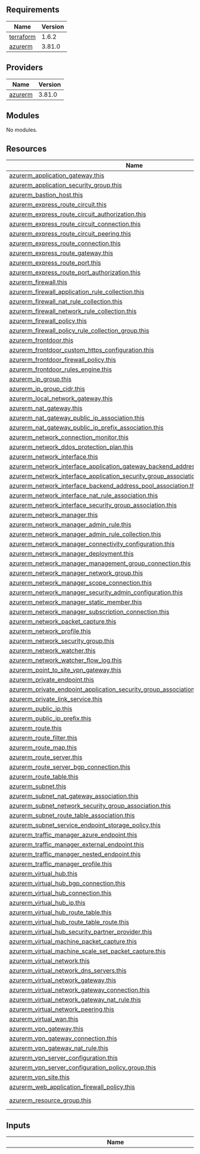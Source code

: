 ## Requirements

| Name | Version |
|------|---------|
| <a name="requirement_terraform"></a> [terraform](#requirement\_terraform) | 1.6.2 |
| <a name="requirement_azurerm"></a> [azurerm](#requirement\_azurerm) | 3.81.0 |

## Providers

| Name | Version |
|------|---------|
| <a name="provider_azurerm"></a> [azurerm](#provider\_azurerm) | 3.81.0 |

## Modules

No modules.

## Resources

| Name | Type |
|------|------|
| [azurerm_application_gateway.this](https://registry.terraform.io/providers/hashicorp/azurerm/3.81.0/docs/resources/application_gateway) | resource |
| [azurerm_application_security_group.this](https://registry.terraform.io/providers/hashicorp/azurerm/3.81.0/docs/resources/application_security_group) | resource |
| [azurerm_bastion_host.this](https://registry.terraform.io/providers/hashicorp/azurerm/3.81.0/docs/resources/bastion_host) | resource |
| [azurerm_express_route_circuit.this](https://registry.terraform.io/providers/hashicorp/azurerm/3.81.0/docs/resources/express_route_circuit) | resource |
| [azurerm_express_route_circuit_authorization.this](https://registry.terraform.io/providers/hashicorp/azurerm/3.81.0/docs/resources/express_route_circuit_authorization) | resource |
| [azurerm_express_route_circuit_connection.this](https://registry.terraform.io/providers/hashicorp/azurerm/3.81.0/docs/resources/express_route_circuit_connection) | resource |
| [azurerm_express_route_circuit_peering.this](https://registry.terraform.io/providers/hashicorp/azurerm/3.81.0/docs/resources/express_route_circuit_peering) | resource |
| [azurerm_express_route_connection.this](https://registry.terraform.io/providers/hashicorp/azurerm/3.81.0/docs/resources/express_route_connection) | resource |
| [azurerm_express_route_gateway.this](https://registry.terraform.io/providers/hashicorp/azurerm/3.81.0/docs/resources/express_route_gateway) | resource |
| [azurerm_express_route_port.this](https://registry.terraform.io/providers/hashicorp/azurerm/3.81.0/docs/resources/express_route_port) | resource |
| [azurerm_express_route_port_authorization.this](https://registry.terraform.io/providers/hashicorp/azurerm/3.81.0/docs/resources/express_route_port_authorization) | resource |
| [azurerm_firewall.this](https://registry.terraform.io/providers/hashicorp/azurerm/3.81.0/docs/resources/firewall) | resource |
| [azurerm_firewall_application_rule_collection.this](https://registry.terraform.io/providers/hashicorp/azurerm/3.81.0/docs/resources/firewall_application_rule_collection) | resource |
| [azurerm_firewall_nat_rule_collection.this](https://registry.terraform.io/providers/hashicorp/azurerm/3.81.0/docs/resources/firewall_nat_rule_collection) | resource |
| [azurerm_firewall_network_rule_collection.this](https://registry.terraform.io/providers/hashicorp/azurerm/3.81.0/docs/resources/firewall_network_rule_collection) | resource |
| [azurerm_firewall_policy.this](https://registry.terraform.io/providers/hashicorp/azurerm/3.81.0/docs/resources/firewall_policy) | resource |
| [azurerm_firewall_policy_rule_collection_group.this](https://registry.terraform.io/providers/hashicorp/azurerm/3.81.0/docs/resources/firewall_policy_rule_collection_group) | resource |
| [azurerm_frontdoor.this](https://registry.terraform.io/providers/hashicorp/azurerm/3.81.0/docs/resources/frontdoor) | resource |
| [azurerm_frontdoor_custom_https_configuration.this](https://registry.terraform.io/providers/hashicorp/azurerm/3.81.0/docs/resources/frontdoor_custom_https_configuration) | resource |
| [azurerm_frontdoor_firewall_policy.this](https://registry.terraform.io/providers/hashicorp/azurerm/3.81.0/docs/resources/frontdoor_firewall_policy) | resource |
| [azurerm_frontdoor_rules_engine.this](https://registry.terraform.io/providers/hashicorp/azurerm/3.81.0/docs/resources/frontdoor_rules_engine) | resource |
| [azurerm_ip_group.this](https://registry.terraform.io/providers/hashicorp/azurerm/3.81.0/docs/resources/ip_group) | resource |
| [azurerm_ip_group_cidr.this](https://registry.terraform.io/providers/hashicorp/azurerm/3.81.0/docs/resources/ip_group_cidr) | resource |
| [azurerm_local_network_gateway.this](https://registry.terraform.io/providers/hashicorp/azurerm/3.81.0/docs/resources/local_network_gateway) | resource |
| [azurerm_nat_gateway.this](https://registry.terraform.io/providers/hashicorp/azurerm/3.81.0/docs/resources/nat_gateway) | resource |
| [azurerm_nat_gateway_public_ip_association.this](https://registry.terraform.io/providers/hashicorp/azurerm/3.81.0/docs/resources/nat_gateway_public_ip_association) | resource |
| [azurerm_nat_gateway_public_ip_prefix_association.this](https://registry.terraform.io/providers/hashicorp/azurerm/3.81.0/docs/resources/nat_gateway_public_ip_prefix_association) | resource |
| [azurerm_network_connection_monitor.this](https://registry.terraform.io/providers/hashicorp/azurerm/3.81.0/docs/resources/network_connection_monitor) | resource |
| [azurerm_network_ddos_protection_plan.this](https://registry.terraform.io/providers/hashicorp/azurerm/3.81.0/docs/resources/network_ddos_protection_plan) | resource |
| [azurerm_network_interface.this](https://registry.terraform.io/providers/hashicorp/azurerm/3.81.0/docs/resources/network_interface) | resource |
| [azurerm_network_interface_application_gateway_backend_address_pool_association.this](https://registry.terraform.io/providers/hashicorp/azurerm/3.81.0/docs/resources/network_interface_application_gateway_backend_address_pool_association) | resource |
| [azurerm_network_interface_application_security_group_association.this](https://registry.terraform.io/providers/hashicorp/azurerm/3.81.0/docs/resources/network_interface_application_security_group_association) | resource |
| [azurerm_network_interface_backend_address_pool_association.this](https://registry.terraform.io/providers/hashicorp/azurerm/3.81.0/docs/resources/network_interface_backend_address_pool_association) | resource |
| [azurerm_network_interface_nat_rule_association.this](https://registry.terraform.io/providers/hashicorp/azurerm/3.81.0/docs/resources/network_interface_nat_rule_association) | resource |
| [azurerm_network_interface_security_group_association.this](https://registry.terraform.io/providers/hashicorp/azurerm/3.81.0/docs/resources/network_interface_security_group_association) | resource |
| [azurerm_network_manager.this](https://registry.terraform.io/providers/hashicorp/azurerm/3.81.0/docs/resources/network_manager) | resource |
| [azurerm_network_manager_admin_rule.this](https://registry.terraform.io/providers/hashicorp/azurerm/3.81.0/docs/resources/network_manager_admin_rule) | resource |
| [azurerm_network_manager_admin_rule_collection.this](https://registry.terraform.io/providers/hashicorp/azurerm/3.81.0/docs/resources/network_manager_admin_rule_collection) | resource |
| [azurerm_network_manager_connectivity_configuration.this](https://registry.terraform.io/providers/hashicorp/azurerm/3.81.0/docs/resources/network_manager_connectivity_configuration) | resource |
| [azurerm_network_manager_deployment.this](https://registry.terraform.io/providers/hashicorp/azurerm/3.81.0/docs/resources/network_manager_deployment) | resource |
| [azurerm_network_manager_management_group_connection.this](https://registry.terraform.io/providers/hashicorp/azurerm/3.81.0/docs/resources/network_manager_management_group_connection) | resource |
| [azurerm_network_manager_network_group.this](https://registry.terraform.io/providers/hashicorp/azurerm/3.81.0/docs/resources/network_manager_network_group) | resource |
| [azurerm_network_manager_scope_connection.this](https://registry.terraform.io/providers/hashicorp/azurerm/3.81.0/docs/resources/network_manager_scope_connection) | resource |
| [azurerm_network_manager_security_admin_configuration.this](https://registry.terraform.io/providers/hashicorp/azurerm/3.81.0/docs/resources/network_manager_security_admin_configuration) | resource |
| [azurerm_network_manager_static_member.this](https://registry.terraform.io/providers/hashicorp/azurerm/3.81.0/docs/resources/network_manager_static_member) | resource |
| [azurerm_network_manager_subscription_connection.this](https://registry.terraform.io/providers/hashicorp/azurerm/3.81.0/docs/resources/network_manager_subscription_connection) | resource |
| [azurerm_network_packet_capture.this](https://registry.terraform.io/providers/hashicorp/azurerm/3.81.0/docs/resources/network_packet_capture) | resource |
| [azurerm_network_profile.this](https://registry.terraform.io/providers/hashicorp/azurerm/3.81.0/docs/resources/network_profile) | resource |
| [azurerm_network_security_group.this](https://registry.terraform.io/providers/hashicorp/azurerm/3.81.0/docs/resources/network_security_group) | resource |
| [azurerm_network_watcher.this](https://registry.terraform.io/providers/hashicorp/azurerm/3.81.0/docs/resources/network_watcher) | resource |
| [azurerm_network_watcher_flow_log.this](https://registry.terraform.io/providers/hashicorp/azurerm/3.81.0/docs/resources/network_watcher_flow_log) | resource |
| [azurerm_point_to_site_vpn_gateway.this](https://registry.terraform.io/providers/hashicorp/azurerm/3.81.0/docs/resources/point_to_site_vpn_gateway) | resource |
| [azurerm_private_endpoint.this](https://registry.terraform.io/providers/hashicorp/azurerm/3.81.0/docs/resources/private_endpoint) | resource |
| [azurerm_private_endpoint_application_security_group_association.this](https://registry.terraform.io/providers/hashicorp/azurerm/3.81.0/docs/resources/private_endpoint_application_security_group_association) | resource |
| [azurerm_private_link_service.this](https://registry.terraform.io/providers/hashicorp/azurerm/3.81.0/docs/resources/private_link_service) | resource |
| [azurerm_public_ip.this](https://registry.terraform.io/providers/hashicorp/azurerm/3.81.0/docs/resources/public_ip) | resource |
| [azurerm_public_ip_prefix.this](https://registry.terraform.io/providers/hashicorp/azurerm/3.81.0/docs/resources/public_ip_prefix) | resource |
| [azurerm_route.this](https://registry.terraform.io/providers/hashicorp/azurerm/3.81.0/docs/resources/route) | resource |
| [azurerm_route_filter.this](https://registry.terraform.io/providers/hashicorp/azurerm/3.81.0/docs/resources/route_filter) | resource |
| [azurerm_route_map.this](https://registry.terraform.io/providers/hashicorp/azurerm/3.81.0/docs/resources/route_map) | resource |
| [azurerm_route_server.this](https://registry.terraform.io/providers/hashicorp/azurerm/3.81.0/docs/resources/route_server) | resource |
| [azurerm_route_server_bgp_connection.this](https://registry.terraform.io/providers/hashicorp/azurerm/3.81.0/docs/resources/route_server_bgp_connection) | resource |
| [azurerm_route_table.this](https://registry.terraform.io/providers/hashicorp/azurerm/3.81.0/docs/resources/route_table) | resource |
| [azurerm_subnet.this](https://registry.terraform.io/providers/hashicorp/azurerm/3.81.0/docs/resources/subnet) | resource |
| [azurerm_subnet_nat_gateway_association.this](https://registry.terraform.io/providers/hashicorp/azurerm/3.81.0/docs/resources/subnet_nat_gateway_association) | resource |
| [azurerm_subnet_network_security_group_association.this](https://registry.terraform.io/providers/hashicorp/azurerm/3.81.0/docs/resources/subnet_network_security_group_association) | resource |
| [azurerm_subnet_route_table_association.this](https://registry.terraform.io/providers/hashicorp/azurerm/3.81.0/docs/resources/subnet_route_table_association) | resource |
| [azurerm_subnet_service_endpoint_storage_policy.this](https://registry.terraform.io/providers/hashicorp/azurerm/3.81.0/docs/resources/subnet_service_endpoint_storage_policy) | resource |
| [azurerm_traffic_manager_azure_endpoint.this](https://registry.terraform.io/providers/hashicorp/azurerm/3.81.0/docs/resources/traffic_manager_azure_endpoint) | resource |
| [azurerm_traffic_manager_external_endpoint.this](https://registry.terraform.io/providers/hashicorp/azurerm/3.81.0/docs/resources/traffic_manager_external_endpoint) | resource |
| [azurerm_traffic_manager_nested_endpoint.this](https://registry.terraform.io/providers/hashicorp/azurerm/3.81.0/docs/resources/traffic_manager_nested_endpoint) | resource |
| [azurerm_traffic_manager_profile.this](https://registry.terraform.io/providers/hashicorp/azurerm/3.81.0/docs/resources/traffic_manager_profile) | resource |
| [azurerm_virtual_hub.this](https://registry.terraform.io/providers/hashicorp/azurerm/3.81.0/docs/resources/virtual_hub) | resource |
| [azurerm_virtual_hub_bgp_connection.this](https://registry.terraform.io/providers/hashicorp/azurerm/3.81.0/docs/resources/virtual_hub_bgp_connection) | resource |
| [azurerm_virtual_hub_connection.this](https://registry.terraform.io/providers/hashicorp/azurerm/3.81.0/docs/resources/virtual_hub_connection) | resource |
| [azurerm_virtual_hub_ip.this](https://registry.terraform.io/providers/hashicorp/azurerm/3.81.0/docs/resources/virtual_hub_ip) | resource |
| [azurerm_virtual_hub_route_table.this](https://registry.terraform.io/providers/hashicorp/azurerm/3.81.0/docs/resources/virtual_hub_route_table) | resource |
| [azurerm_virtual_hub_route_table_route.this](https://registry.terraform.io/providers/hashicorp/azurerm/3.81.0/docs/resources/virtual_hub_route_table_route) | resource |
| [azurerm_virtual_hub_security_partner_provider.this](https://registry.terraform.io/providers/hashicorp/azurerm/3.81.0/docs/resources/virtual_hub_security_partner_provider) | resource |
| [azurerm_virtual_machine_packet_capture.this](https://registry.terraform.io/providers/hashicorp/azurerm/3.81.0/docs/resources/virtual_machine_packet_capture) | resource |
| [azurerm_virtual_machine_scale_set_packet_capture.this](https://registry.terraform.io/providers/hashicorp/azurerm/3.81.0/docs/resources/virtual_machine_scale_set_packet_capture) | resource |
| [azurerm_virtual_network.this](https://registry.terraform.io/providers/hashicorp/azurerm/3.81.0/docs/resources/virtual_network) | resource |
| [azurerm_virtual_network_dns_servers.this](https://registry.terraform.io/providers/hashicorp/azurerm/3.81.0/docs/resources/virtual_network_dns_servers) | resource |
| [azurerm_virtual_network_gateway.this](https://registry.terraform.io/providers/hashicorp/azurerm/3.81.0/docs/resources/virtual_network_gateway) | resource |
| [azurerm_virtual_network_gateway_connection.this](https://registry.terraform.io/providers/hashicorp/azurerm/3.81.0/docs/resources/virtual_network_gateway_connection) | resource |
| [azurerm_virtual_network_gateway_nat_rule.this](https://registry.terraform.io/providers/hashicorp/azurerm/3.81.0/docs/resources/virtual_network_gateway_nat_rule) | resource |
| [azurerm_virtual_network_peering.this](https://registry.terraform.io/providers/hashicorp/azurerm/3.81.0/docs/resources/virtual_network_peering) | resource |
| [azurerm_virtual_wan.this](https://registry.terraform.io/providers/hashicorp/azurerm/3.81.0/docs/resources/virtual_wan) | resource |
| [azurerm_vpn_gateway.this](https://registry.terraform.io/providers/hashicorp/azurerm/3.81.0/docs/resources/vpn_gateway) | resource |
| [azurerm_vpn_gateway_connection.this](https://registry.terraform.io/providers/hashicorp/azurerm/3.81.0/docs/resources/vpn_gateway_connection) | resource |
| [azurerm_vpn_gateway_nat_rule.this](https://registry.terraform.io/providers/hashicorp/azurerm/3.81.0/docs/resources/vpn_gateway_nat_rule) | resource |
| [azurerm_vpn_server_configuration.this](https://registry.terraform.io/providers/hashicorp/azurerm/3.81.0/docs/resources/vpn_server_configuration) | resource |
| [azurerm_vpn_server_configuration_policy_group.this](https://registry.terraform.io/providers/hashicorp/azurerm/3.81.0/docs/resources/vpn_server_configuration_policy_group) | resource |
| [azurerm_vpn_site.this](https://registry.terraform.io/providers/hashicorp/azurerm/3.81.0/docs/resources/vpn_site) | resource |
| [azurerm_web_application_firewall_policy.this](https://registry.terraform.io/providers/hashicorp/azurerm/3.81.0/docs/resources/web_application_firewall_policy) | resource |
| [azurerm_resource_group.this](https://registry.terraform.io/providers/hashicorp/azurerm/3.81.0/docs/data-sources/resource_group) | data source |

## Inputs

| Name | Description | Type | Default | Required |
|------|-------------|------|---------|:--------:|
| <a name="input_application_gateway"></a> [application\_gateway](#input\_application\_gateway) | n/a | <pre>list(map(object({<br>    id                                = number<br>    name                              = string<br>    resource_group_id                 = any<br>    firewall_policy_id                = optional(any)<br>    fips_enabled                      = optional(bool, false)<br>    enable_http2                      = optional(bool, false)<br>    force_firewall_policy_association = optional(bool, false)<br>    zones                             = optional(set(string))<br>    tags                              = optional(map(string))<br>    authentication_certificate = optional(list(object({<br>      data = string<br>      name = string<br>    })), [])<br>    trusted_root_certificate = optional(list(object({<br>      name                = string<br>      data                = optional(string)<br>      key_vault_secret_id = optional(string)<br>    })), [])<br>    backend_address_pool = optional(list(object({<br>      name         = string<br>      fqdns        = optional(list(string))<br>      ip_addresses = optional(list(string))<br>    })), [])<br>    backend_http_settings = optional(list(object({<br>      cookie_based_affinity               = string<br>      name                                = string<br>      port                                = number<br>      protocol                            = string<br>      probe_name                          = optional(string)<br>      request_timeout                     = optional(number)<br>      host_name                           = optional(string)<br>      pick_host_name_from_backend_address = optional(bool, false)<br>      affinity_cookie_name                = optional(string)<br>      trusted_root_certificate_names      = optional(list(string))<br>      authentication_certificate = optional(list(object({<br>        name = string<br>      })), [])<br>      connection_draining = optional(list(object({<br>        drain_timeout_sec = number<br>        enabled           = bool<br>      })), [])<br>    })), [])<br>    frontend_ip_configuration = optional(list(object({<br>      name                            = string<br>      subnet_id                       = string<br>      private_ip_address              = string<br>      public_ip_address_id            = string<br>      private_ip_address_allocation   = string<br>      private_link_configuration_name = string<br>    })), [])<br>    frontend_port = optional(list(object({<br>      name = string<br>      port = number<br>    })), [])<br>    gateway_ip_configuration = optional(list(object({<br>      name      = string<br>      subnet_id = any<br>    })), [])<br>    http_listener = optional(list(object({<br>      frontend_ip_configuration_name = string<br>      frontend_port_name             = string<br>      name                           = string<br>      protocol                       = string<br>    })), [])<br>    identity = optional(list(object({<br>      identity_ids = list(any)<br>      type         = string<br>    })), [])<br>    private_link_configuration = optional(list(object({<br>      name = string<br>      ip_configuration = optional(list(object({<br>        name                          = string<br>        primary                       = bool<br>        private_ip_address_allocation = string<br>        subnet_id                     = string<br>        private_ip_address            = optional(string)<br>      })), [])<br>    })), [])<br>    redirect_configuration = optional(list(object({<br>      name          = string<br>      redirect_type = string<br>    })), [])<br>    rewrite_rule_set = optional(list(object({<br>      name = string<br>    })), [])<br>    url_path_map = optional(list(object({<br>      name                                = string<br>      default_backend_address_pool_name   = string<br>      default_backend_http_settings_name  = string<br>      default_redirect_configuration_name = string<br>      default_rewrite_rule_set_name       = string<br>      path_rule = optional(list(object({<br>        name  = string<br>        paths = list(string)<br>      })), [])<br>    })), [])<br>    trusted_client_certificate = optional(list(object({<br>      data = string<br>      name = string<br>    })), [])<br>    ssl_profile = optional(list(object({<br>      name                                 = string<br>      trusted_client_certificate_names     = optional(list(string))<br>      verify_client_cert_issuer_dn         = optional(bool, false)<br>      verify_client_certificate_revocation = optional(string)<br>      ssl_policy = optional(list(object({<br>        disabled_protocols   = optional(list(string))<br>        policy_name          = optional(string)<br>        policy_type          = optional(string)<br>        cipher_suites        = optional(list(string))<br>        min_protocol_version = optional(string)<br>      })), [])<br>    })), [])<br>    waf_configuration = optional(list(object({<br>      enabled                  = bool<br>      firewall_mode            = string<br>      rule_set_version         = string<br>      rule_set_type            = optional(string)<br>      file_upload_limit_mb     = optional(number)<br>      request_body_check       = optional(bool, false)<br>      max_request_body_size_kb = optional(number)<br>      exclusion = optional(list(object({<br>        match_variable          = string<br>        selector_match_operator = optional(string)<br>        selector                = optional(string)<br>      })), [])<br>      disabled_rule_group = optional(list(object({<br>        rule_group_name = string<br>        rules           = optional(list(string))<br>      })), [])<br>    })), [])<br>    custom_error_configuration = optional(list(object({<br>      custom_error_page_url = string<br>      status_code           = string<br>    })), [])<br>    redirect_configuration = optional(list(object({<br>      name                 = string<br>      redirect_type        = string<br>      target_listener_name = optional(string)<br>      target_url           = optional(string)<br>      include_path         = optional(bool, false)<br>      include_query_string = optional(bool, false)<br>    })), [])<br>    autoscale_configuration = optional(list(object({<br>      min_capacity = number<br>      max_capacity = optional(number)<br>    })), [])<br>    rewrite_rule_set = optional(list(object({<br>      name = string<br>      rewrite_rule = optional(list(object({<br>        name          = string<br>        rule_sequence = number<br>        condition = optional(list(object({<br>          pattern     = string<br>          variable    = string<br>          ignore_case = optional(bool, false)<br>          negate      = optional(bool, false)<br>        })), [])<br>        request_header_configuration = optional(list(object({<br>          header_name  = string<br>          header_value = string<br>        })), [])<br>        response_header_configuration = optional(list(object({<br>          header_name  = string<br>          header_value = string<br>        })), [])<br>        url = optional(list(object({<br>          query_string = optional(string)<br>          path         = optional(string)<br>          components   = optional(string)<br>          reroute      = optional(bool, false)<br>        })), [])<br>      })), [])<br>    })), [])<br>    ssl_policy = optional(list(object({<br>      disabled_protocols   = optional(list(string))<br>      policy_name          = optional(string)<br>      policy_type          = optional(string)<br>      cipher_suites        = optional(list(string))<br>      min_protocol_version = optional(string)<br>    })), [])<br>    ssl_certificate = optional(list(object({<br>      name                = string<br>      data                = optional(string)<br>      key_vault_secret_id = optional(any)<br>      password            = optional(string)<br>    })), [])<br>    global = optional(list(object({<br>      request_buffering_enabled  = bool<br>      response_buffering_enabled = bool<br>    })), [])<br>    probe = optional(list(object({<br>      interval            = number<br>      name                = string<br>      path                = string<br>      protocol            = string<br>      timeout             = number<br>      unhealthy_threshold = number<br>    })), [])<br>    request_routing_rule = optional(list(object({<br>      http_listener_name = string<br>      name               = string<br>      rule_type          = string<br>    })), [])<br>    sku = optional(list(object({<br>      name     = string<br>      tier     = string<br>      capacity = optional(number)<br>    })), [])<br>  })))</pre> | `[]` | no |
| <a name="input_application_security_group"></a> [application\_security\_group](#input\_application\_security\_group) | n/a | <pre>list(map(object({<br>    id   = number<br>    name = string<br>    tags = optional(map(string))<br>  })))</pre> | `[]` | no |
| <a name="input_bastion_host"></a> [bastion\_host](#input\_bastion\_host) | n/a | <pre>list(map(object({<br>    id                     = number<br>    name                   = string<br>    copy_paste_enabled     = optional(bool, false)<br>    file_copy_enabled      = optional(bool, false)<br>    ip_connect_enabled     = optional(bool, false)<br>    sku                    = optional(string)<br>    scale_units            = optional(number)<br>    shareable_link_enabled = optional(bool, false)<br>    tunneling_enabled      = optional(bool, false)<br>    tags                   = optional(map(string))<br>    ip_configuration = optional(list(object({<br>      name                 = string<br>      public_ip_address_id = any<br>      subnet_id            = any<br>    })), [])<br>  })))</pre> | `[]` | no |
| <a name="input_express_route_circuit"></a> [express\_route\_circuit](#input\_express\_route\_circuit) | n/a | <pre>list(map(object({<br>    id                       = number<br>    name                     = string<br>    service_provider_name    = optional(string)<br>    peering_location         = optional(string)<br>    bandwidth_in_mbps        = optional(number)<br>    allow_classic_operations = optional(bool, false)<br>    express_route_port_id    = optional(string)<br>    bandwidth_in_gbps        = optional(number)<br>    authorization_key        = optional(string)<br>    tags                     = optional(map(string))<br>    sku = optional(list(object({<br>      family = string<br>      tier   = string<br>    })), [])<br>  })))</pre> | `[]` | no |
| <a name="input_express_route_circuit_authorization"></a> [express\_route\_circuit\_authorization](#input\_express\_route\_circuit\_authorization) | n/a | <pre>list(map(object({<br>    id                       = number<br>    express_route_circuit_id = any<br>    name                     = string<br>  })))</pre> | `[]` | no |
| <a name="input_express_route_circuit_connection"></a> [express\_route\_circuit\_connection](#input\_express\_route\_circuit\_connection) | n/a | <pre>list(map(object({<br>    id                  = number<br>    address_prefix_ipv4 = string<br>    name                = string<br>    peer_peering_id     = any<br>    peering_id          = any<br>    authorization_key   = optional(string)<br>    address_prefix_ipv6 = optional(string)<br>  })))</pre> | `[]` | no |
| <a name="input_express_route_circuit_peering"></a> [express\_route\_circuit\_peering](#input\_express\_route\_circuit\_peering) | n/a | <pre>list(map(object({<br>    id                            = number<br>    express_route_circuit_id      = any<br>    peering_type                  = string<br>    resource_group_name           = string<br>    vlan_id                       = number<br>    primary_peer_address_prefix   = optional(string)<br>    secondary_peer_address_prefix = optional(string)<br>    ipv4_enabled                  = optional(bool, false)<br>    shared_key                    = optional(string)<br>    peer_asn                      = optional(number)<br>    route_filter_id               = optional(string)<br>    microsoft_peering_config = optional(list(object({<br>      advertised_public_prefixes = list(string)<br>      customer_asn               = optional(number)<br>      routing_registry_name      = optional(string)<br>      advertised_communities     = optional(list(string))<br>    })), [])<br>    ipv6 = optional(list(object({<br>      primary_peer_address_prefix   = string<br>      secondary_peer_address_prefix = string<br>      enabled                       = optional(bool, false)<br>      route_filter_id               = optional(any)<br>      microsoft_peering = optional(list(object({<br>        advertised_public_prefixes = optional(list(string))<br>        customer_asn               = optional(number)<br>        routing_registry_name      = optional(list())<br>        advertised_communities     = optional(list(string))<br>      })), [])<br>    })), [])<br>  })))</pre> | `[]` | no |
| <a name="input_express_route_connection"></a> [express\_route\_connection](#input\_express\_route\_connection) | n/a | <pre>list(map(object({<br>    id                                   = number<br>    express_route_circuit_peering_id     = any<br>    express_route_gateway_id             = any<br>    name                                 = string<br>    authorization_key                    = optional(string)<br>    enable_internet_security             = optional(bool, false)<br>    express_route_gateway_bypass_enabled = optional(bool, false)<br>    routing_weight                       = optional(number)<br>    routing = optional(list(object({<br>      associated_route_table_id = optional(any)<br>      inbound_route_map_id      = optional(any)<br>      outbound_route_map_id     = optional(any)<br>      propagated_route_table = optional(list(object({<br>        labels          = optional(list(string))<br>        route_table_ids = optional(list(any))<br>      })), [])<br>    })), [])<br>  })))</pre> | `[]` | no |
| <a name="input_express_route_gateway"></a> [express\_route\_gateway](#input\_express\_route\_gateway) | n/a | <pre>list(map(object({<br>    id                            = number<br>    name                          = string<br>    scale_units                   = number<br>    virtual_hub_id                = string<br>    allow_non_virtual_wan_traffic = optional(bool, false)<br>    tags                          = optional(map(string))<br>  })))</pre> | `[]` | no |
| <a name="input_express_route_port"></a> [express\_route\_port](#input\_express\_route\_port) | n/a | <pre>list(map(object({<br>    id                = number<br>    bandwidth_in_gbps = number<br>    encapsulation     = string<br>    name              = string<br>    peering_location  = string<br>    billing_type      = optional(string)<br>    tags              = optional(map(string))<br>    link1 = optional(list(object({<br>      admin_enabled                 = optional(bool, false)<br>      macsec_cipher                 = optional(string)<br>      macsec_ckn_keyvault_secret_id = optional(string)<br>      macsec_cak_keyvault_secret_id = optional(string)<br>    })), [])<br>    link2 = optional(list(object({<br>      admin_enabled                 = optional(bool, false)<br>      macsec_cipher                 = optional(string)<br>      macsec_ckn_keyvault_secret_id = optional(string)<br>      macsec_cak_keyvault_secret_id = optional(string)<br>    })), [])<br>    identity = optional(list(object({<br>      identity_ids = list(string)<br>      type         = string<br>    })), [])<br>  })))</pre> | `[]` | no |
| <a name="input_express_route_port_authorization"></a> [express\_route\_port\_authorization](#input\_express\_route\_port\_authorization) | n/a | <pre>list(map(object({<br>    id                    = number<br>    express_route_port_id = any<br>    name                  = string<br>  })))</pre> | `[]` | no |
| <a name="input_firewall"></a> [firewall](#input\_firewall) | n/a | <pre>list(map(object({<br>    id                 = number<br>    name               = string<br>    sku_name           = string<br>    sku_tier           = string<br>    firewall_policy_id = optional(any)<br>    dns_servers        = optional(list(string))<br>    private_ip_ranges  = optional(list(string))<br>    threat_intel_mode  = optional(string)<br>    zones              = optional(list(string))<br>    tags               = optional(map(string))<br>    ip_configuration = optional(list(object({<br>      name                 = string<br>      subnet_id            = optional(any)<br>      public_ip_address_id = optional(any)<br>    })), [])<br>    management_ip_configuration = optional(list(object({<br>      name                 = string<br>      public_ip_address_id = any<br>      subnet_id            = any<br>    })), [])<br>    virtual_hub = optional(list(object({<br>      virtual_hub_id  = any<br>      public_ip_count = optional(number)<br>    })), [])<br>  })))</pre> | `[]` | no |
| <a name="input_firewall_application_rule_collection"></a> [firewall\_application\_rule\_collection](#input\_firewall\_application\_rule\_collection) | n/a | <pre>list(map(object({<br>    id                = number<br>    action            = string<br>    azure_firewall_id = any<br>    name              = string<br>    priority          = number<br>    rule = optional(list(object({<br>      name             = string<br>      description      = optional(string)<br>      source_addresses = optional(list(string))<br>      source_ip_groups = optional(list(string))<br>      fqdn_tags        = optional(list(string))<br>      target_fqdns     = optional(list(string))<br>      protocol = optional(list(object({<br>        port = number<br>        type = string<br>      })), [])<br>    })), [])<br>  })))</pre> | `[]` | no |
| <a name="input_firewall_nat_rule_collection"></a> [firewall\_nat\_rule\_collection](#input\_firewall\_nat\_rule\_collection) | n/a | <pre>list(map(object({<br>    id                = number<br>    action            = string<br>    azure_firewall_id = any<br>    name              = string<br>    priority          = number<br>    rule = optional(list(object({<br>      destination_addresses = list(string)<br>      destination_ports     = list(string)<br>      name                  = string<br>      protocols             = list(string)<br>      translated_address    = string<br>      translated_port       = string<br>      description           = optional(string)<br>      source_addresses      = optional(list(string))<br>      source_ip_groups      = optional(list(string))<br>    })), [])<br>  })))</pre> | `[]` | no |
| <a name="input_firewall_network_rule_collection"></a> [firewall\_network\_rule\_collection](#input\_firewall\_network\_rule\_collection) | n/a | <pre>list(map(object({<br>    id                = number<br>    action            = string<br>    azure_firewall_id = any<br>    name              = string<br>    priority          = number<br>    rule = optional(list(object({<br>      destination_ports     = list(string)<br>      name                  = string<br>      protocols             = list(string)<br>      description           = optional(string)<br>      destination_addresses = optional(list(string))<br>      destination_fqdns     = optional(list(string))<br>      destination_ip_groups = optional(list(string))<br>      source_addresses      = optional(list(string))<br>      source_ip_groups      = optional(list(string))<br>    })), [])<br>  })))</pre> | `[]` | no |
| <a name="input_firewall_policy"></a> [firewall\_policy](#input\_firewall\_policy) | n/a | <pre>list(map(object({<br>    id                                = number<br>    name                              = string<br>    base_policy_id                    = optional(string)<br>    auto_learn_private_ranges_enabled = optional(bool, false)<br>    sku                               = optional(string)<br>    tags                              = optional(list(string))<br>    threat_intelligence_mode          = optional(string)<br>    sql_redirect_allowed              = optional(bool, false)<br>    dns = optional(list(object({<br>      proxy_enabled = optional(bool, false)<br>      servers       = optional(list(string))<br>    })), [])<br>    identity = optional(list(object({<br>      identity_ids = list(string)<br>      type         = string<br>    })), [])<br>    insights = optional(list(object({<br>      default_log_analytics_workspace_id = string<br>      enabled                            = bool<br>      retention_in_days                  = optional(number)<br>      log_analytics_workspace = optional(list(object({<br>        firewall_location = string<br>        id                = string<br>      })), [])<br>    })), [])<br>    intrusion_detection = optional(list(object({<br>      mode           = optional(string)<br>      private_ranges = optional(list(string))<br>      signature_overrides = optional(list(object({<br>        id    = optional(string)<br>        state = optional(string)<br>      })), [])<br>      traffic_bypass = optional(list(object({<br>        name                  = string<br>        protocol              = string<br>        description           = optional(string)<br>        destination_addresses = optional(list(string))<br>        destination_ip_groups = optional(list(string))<br>        destination_ports     = optional(list(string))<br>        source_addresses      = optional(list(string))<br>        source_ip_groups      = optional(list(string))<br>      })), [])<br>    })), [])<br>    threat_intelligence_allowlist = optional(list(object({<br>      fqdns        = optional(list(string))<br>      ip_addresses = optional(list(string))<br>    })), [])<br>    tls_certificate = optional(list(object({<br>      key_vault_secret_id = string<br>      name                = string<br>    })), [])<br>    explicit_proxy = optional(list(object({<br>      enabled         = optional(bool, false)<br>      http_port       = optional(number)<br>      https_port      = optional(number)<br>      enable_pac_file = optional(bool, false)<br>      pac_file_port   = optional(number)<br>      pac_file        = optional(string)<br>    })), [])<br>  })))</pre> | `[]` | no |
| <a name="input_firewall_policy_rule_collection_group"></a> [firewall\_policy\_rule\_collection\_group](#input\_firewall\_policy\_rule\_collection\_group) | n/a | <pre>list(map(object({<br>    id                 = number<br>    firewall_policy_id = any<br>    name               = string<br>    priority           = string<br>    application_rule_collection = optional(list(object({<br>      action   = string<br>      name     = string<br>      priority = string<br>      rule = optional(list(object({<br>        name                  = optional(string)<br>        description           = optional(string)<br>        source_addresses      = optional(list(string))<br>        source_ip_groups      = optional(list(string))<br>        destination_addresses = optional(list(string))<br>        destination_fqdn_tags = optional(list(string))<br>        destination_fqdns     = optional(list(string))<br>        destination_urls      = optional(list(string))<br>        terminate_tls         = optional(bool, false)<br>        web_categories        = optional(list(string))<br>        protocols = optional(list(object({<br>          port = number<br>          type = string<br>        })), [])<br>      })), [])<br>    })), [])<br>    network_rule_collection = optional(list(object({<br>      action   = string<br>      name     = string<br>      priority = number<br>      rule = optional(list(object({<br>        destination_ports     = list(string)<br>        name                  = string<br>        protocols             = list(string)<br>        destination_addresses = optional(list(string))<br>        destination_fqdns     = optional(list(string))<br>        destination_ip_groups = optional(list(string))<br>        source_addresses      = optional(list(string))<br>        source_ip_groups      = optional(list(string))<br>      })), [])<br>    })), [])<br>    nat_rule_collection = optional(list(object({<br>      action   = string<br>      name     = string<br>      priority = number<br>      rule = optional(list(object({<br>        name                = string<br>        protocols           = list(string)<br>        translated_port     = number<br>        source_addresses    = optional(list(string))<br>        source_ip_groups    = optional(list(string))<br>        destination_address = optional(string)<br>        destination_ports   = optional(list(string))<br>        translated_address  = optional(string)<br>        translated_fqdn     = optional(string)<br>      })), [])<br>    })), [])<br>  })))</pre> | `[]` | no |
| <a name="input_frontdoor"></a> [frontdoor](#input\_frontdoor) | n/a | <pre>list(map(object({<br>    id                    = number<br>    name                  = string<br>    friendly_name         = optional(string)<br>    tags                  = optional(map(string))<br>    load_balancer_enabled = optional(bool, false)<br>    backend_pool = optional(list(object({<br>      health_probe_name   = string<br>      load_balancing_name = string<br>      name                = string<br>    })), [])<br>    backend_pool_health_probe = optional(list(object({<br>      name                = string<br>      enabled             = optional(bool, false)<br>      path                = optional(string)<br>      protocol            = optional(string)<br>      probe_method        = optional(string)<br>      interval_in_seconds = optional(number)<br>    })), [])<br>    backend_pool_load_balancing = optional(list(object({<br>      name                            = string<br>      sample_size                     = optional(number)<br>      successful_samples_required     = optional(number)<br>      additional_latency_milliseconds = optional(number)<br>    })), [])<br>    backend_pool_settings = optional(list(object({<br>      enforce_backend_pools_certificate_name_check = bool<br>      backend_pools_send_receive_timeout_seconds   = optional(number)<br>    })), [])<br>    frontend_endpoint = optional(list(object({<br>      host_name                               = string<br>      name                                    = string<br>      session_affinity_enabled                = optional(bool, false)<br>      session_affinity_ttl_seconds            = optional(number)<br>      web_application_firewall_policy_link_id = optional(any)<br>    })), [])<br>    routing_rule = optional(list(object({<br>      accepted_protocols = list(string)<br>      frontend_endpoints = list(string)<br>      name               = string<br>      patterns_to_match  = list(string)<br>      enabled            = optional(bool, false)<br>      forwarding_configuration = optional(list(object({<br>        backend_pool_name                     = string<br>        cache_enabled                         = optional(bool, false)<br>        cache_use_dynamic_compression         = optional(bool, false)<br>        cache_query_parameter_strip_directive = optional(string)<br>        cache_query_parameters                = optional(list(string))<br>        cache_duration                        = optional(string)<br>        custom_forwarding_path                = optional(string)<br>        forwarding_protocol                   = optional(string)<br>      })), [])<br>      redirect_configuration = optional(list(object({<br>        redirect_protocol   = string<br>        redirect_type       = string<br>        custom_host         = optional(string)<br>        custom_fragment     = optional(string)<br>        custom_path         = optional(string)<br>        custom_query_string = optional(string)<br>      })), [])<br>    })), [])<br>  })))</pre> | `[]` | no |
| <a name="input_frontdoor_custom_https_configuration"></a> [frontdoor\_custom\_https\_configuration](#input\_frontdoor\_custom\_https\_configuration) | n/a | <pre>list(map(object({<br>    id                                = number<br>    custom_https_provisioning_enabled = bool<br>    frontend_endpoint_id              = any<br>    custom_https_configuration = optional(list(object({<br>      certificate_source                         = optional(string)<br>      azure_key_vault_certificate_secret_name    = optional(string)<br>      azure_key_vault_certificate_secret_version = optional(string)<br>      azure_key_vault_certificate_vault_id       = optional(string)<br>    })), [])<br>  })))</pre> | `[]` | no |
| <a name="input_frontdoor_firewall_policy"></a> [frontdoor\_firewall\_policy](#input\_frontdoor\_firewall\_policy) | n/a | <pre>list(map(object({<br>    id                                = number<br>    name                              = string<br>    enabled                           = optional(bool, false)<br>    mode                              = optional(string)<br>    redirect_url                      = optional(string)<br>    custom_block_response_status_code = optional(number)<br>    custom_block_response_body        = optional(string)<br>    tags                              = optional(map(string))<br>    custom_rule = optional(list(object({<br>      action                         = string<br>      name                           = string<br>      type                           = string<br>      enabled                        = optional(bool, false)<br>      priority                       = optional(number)<br>      rate_limit_duration_in_minutes = optional(number)<br>      rate_limit_threshold           = optional(number)<br>      match_condition = optional(list(object({<br>        match_values       = list(string)<br>        match_variable     = string<br>        operator           = string<br>        selector           = optional(string)<br>        negation_condition = optional(bool, false)<br>        transforms         = optional(list(string))<br>      })), [])<br>    })), [])<br>    managed_rule = optional(list(object({<br>      type    = string<br>      version = string<br>      override = optional(list(object({<br>        rule_group_name = string<br>        exclusion = optional(list(object({<br>          match_variable = string<br>          operator       = string<br>          selector       = string<br>        })), [])<br>        rule = optional(list(object({<br>          action  = string<br>          rule_id = string<br>          enabled = optional(bool, false)<br>          exclusion = optional(list(object({<br>            match_variable = string<br>            operator       = string<br>            selector       = string<br>          })), [])<br>        })), [])<br>      })), [])<br>      exclusion = optional(list(object({<br>        match_variable = string<br>        operator       = string<br>        selector       = string<br>      })), [])<br>    })), [])<br>  })))</pre> | `[]` | no |
| <a name="input_frontdoor_rules_engine"></a> [frontdoor\_rules\_engine](#input\_frontdoor\_rules\_engine) | n/a | <pre>list(map(object({<br>    id           = number<br>    frontdoor_id = any<br>    name         = string<br>    enabled      = optional(bool, false)<br>    rule = optional(list(object({<br>      name     = string<br>      priority = number<br>      action = optional(list(object({<br>        request_header = optional(list(object({<br>          header_action_type = optional(string)<br>          header_name        = optional(string)<br>          value              = optional(string)<br>        })), [])<br>        response_header = optional(list(object({<br>          header_action_type = optional(string)<br>          header_name        = optional(string)<br>          value              = optional(string)<br>        })), [])<br>      })), [])<br>      match_condition = optional(list(object({<br>        operator         = string<br>        variable         = optional(string)<br>        selector         = optional(string)<br>        transform        = optional(list(string))<br>        negate_condition = optional(bool, false)<br>        value            = optional(list(string))<br>      })), [])<br>    })), [])<br>  })))</pre> | `[]` | no |
| <a name="input_ip_group"></a> [ip\_group](#input\_ip\_group) | n/a | <pre>list(map(object({<br>    id    = number<br>    name  = string<br>    cidrs = optional(list(string))<br>    tags  = optional(map(string))<br>  })))</pre> | `[]` | no |
| <a name="input_ip_group_cidr"></a> [ip\_group\_cidr](#input\_ip\_group\_cidr) | n/a | <pre>list(map(object({<br>    id          = number<br>    cidr        = string<br>    ip_group_id = any<br>  })))</pre> | `[]` | no |
| <a name="input_local_network_gateway"></a> [local\_network\_gateway](#input\_local\_network\_gateway) | n/a | <pre>list(map(object({<br>    id              = number<br>    name            = string<br>    gateway_address = optional(string)<br>    gateway_fqdn    = optional(string)<br>    address_space   = optional(list(string))<br>    bgp_settings = optional(list(object({<br>      asn                 = number<br>      bgp_peering_address = string<br>      peer_weight         = optional(number)<br>    })), [])<br>  })))</pre> | `[]` | no |
| <a name="input_nat_gateway"></a> [nat\_gateway](#input\_nat\_gateway) | n/a | <pre>list(map(object({<br>    id                      = number<br>    name                    = string<br>    idle_timeout_in_minutes = optional(number)<br>    sku_name                = optional(string)<br>    tags                    = optional(map(string))<br>    zones                   = optional(list(string))<br>  })))</pre> | `[]` | no |
| <a name="input_nat_gateway_public_ip_association"></a> [nat\_gateway\_public\_ip\_association](#input\_nat\_gateway\_public\_ip\_association) | n/a | <pre>list(map(object({<br>    id                   = number<br>    nat_gateway_id       = any<br>    public_ip_address_id = any<br>  })))</pre> | `[]` | no |
| <a name="input_nat_gateway_public_ip_prefix_association"></a> [nat\_gateway\_public\_ip\_prefix\_association](#input\_nat\_gateway\_public\_ip\_prefix\_association) | n/a | <pre>list(map(object({<br>    id                  = number<br>    nat_gateway_id      = any<br>    public_ip_prefix_id = any<br>  })))</pre> | `[]` | no |
| <a name="input_network_connection_monitor"></a> [network\_connection\_monitor](#input\_network\_connection\_monitor) | n/a | <pre>list(map(object({<br>    id                            = number<br>    name                          = string<br>    network_watcher_id            = string<br>    notes                         = optional(string)<br>    output_workspace_resource_ids = optional(list(string))<br>    tags                          = optional(map(string))<br>    endpoint = optional(list(object({<br>      name                  = string<br>      address               = optional(string)<br>      coverage_level        = optional(string)<br>      excluded_ip_addresses = optional(list(string))<br>      included_ip_addresses = optional(list(string))<br>      target_resource_id    = optional(string)<br>      target_resource_type  = optional(string)<br>      filter = optional(list(object({<br>        type = optional(string)<br>        item = optional(list(object({<br>          type    = optional(string)<br>          address = optional(string)<br>        })), [])<br>      })), [])<br>    })), [])<br>    test_configuration = optional(list(object({<br>      name                      = string<br>      protocol                  = string<br>      test_frequency_in_seconds = optional(number)<br>      http_configuration = optional(list(object({<br>        method                   = optional(string)<br>        port                     = optional(number)<br>        path                     = optional(string)<br>        prefer_https             = optional(bool, false)<br>        valid_status_code_ranges = optional(list(string))<br>        request_header = optional(list(object({<br>          name  = optional(string)<br>          value = optional(string)<br>        })), [])<br>      })), [])<br>      icmp_configuration = optional(list(object({<br>        trace_route_enabled = optional(bool, false)<br>      })), [])<br>      tcp_configuration = optional(list(object({<br>        port                      = number<br>        trace_route_enabled       = optional(bool, false)<br>        destination_port_behavior = optional(string)<br>      })), [])<br>    })), [])<br>    test_group = optional(list(object({<br>      destination_endpoints    = list(string)<br>      name                     = string<br>      source_endpoints         = list(string)<br>      test_configuration_names = list(string)<br>      enabled                  = optional(bool, false)<br>    })), [])<br>  })))</pre> | `[]` | no |
| <a name="input_network_ddos_protection_plan"></a> [network\_ddos\_protection\_plan](#input\_network\_ddos\_protection\_plan) | n/a | <pre>list(map(object({<br>    id   = number<br>    name = string<br>    tags = optional(map(string))<br>  })))</pre> | `[]` | no |
| <a name="input_network_interface"></a> [network\_interface](#input\_network\_interface) | n/a | <pre>list(map(object({<br>    id                            = number<br>    name                          = string<br>    dns_servers                   = optional(list(string))<br>    edge_zone                     = optional(string)<br>    enable_ip_forwarding          = optional(bool, false)<br>    enable_accelerated_networking = optional(bool, false)<br>    internal_dns_name_label       = optional(string)<br>    tags                          = optional(map(string))<br>    ip_configuration = optional(list(object({<br>      name                                               = string<br>      private_ip_address_allocation                      = string<br>      gateway_load_balancer_frontend_ip_configuration_id = optional(string)<br>      subnet_id                                          = optional(any)<br>      private_ip_address_version                         = optional(string)<br>      private_ip_address                                 = optional(string)<br>      public_ip_address_id                               = optional(any)<br>      primary                                            = optional(bool, false)<br>    })), [])<br>  })))</pre> | `[]` | no |
| <a name="input_network_interface_application_gateway_backend_address_pool_association"></a> [network\_interface\_application\_gateway\_backend\_address\_pool\_association](#input\_network\_interface\_application\_gateway\_backend\_address\_pool\_association) | n/a | <pre>list(map(object({<br>    id                      = number<br>    backend_address_pool_id = any<br>    ip_configuration_name   = string<br>    network_interface_id    = any<br>  })))</pre> | `[]` | no |
| <a name="input_network_interface_application_security_group_association"></a> [network\_interface\_application\_security\_group\_association](#input\_network\_interface\_application\_security\_group\_association) | n/a | <pre>list(map(object({<br>    id                            = number<br>    application_security_group_id = any<br>    network_interface_id          = any<br>  })))</pre> | `[]` | no |
| <a name="input_network_interface_backend_address_pool_association"></a> [network\_interface\_backend\_address\_pool\_association](#input\_network\_interface\_backend\_address\_pool\_association) | n/a | <pre>list(map(object({<br>    id                      = number<br>    backend_address_pool_id = any<br>    ip_configuration_name   = string<br>    network_interface_id    = any<br>  })))</pre> | `[]` | no |
| <a name="input_network_interface_nat_rule_association"></a> [network\_interface\_nat\_rule\_association](#input\_network\_interface\_nat\_rule\_association) | n/a | <pre>list(map(object({<br>    id                    = number<br>    ip_configuration_name = string<br>    nat_rule_id           = any<br>    network_interface_id  = any<br>  })))</pre> | `[]` | no |
| <a name="input_network_interface_security_group_association"></a> [network\_interface\_security\_group\_association](#input\_network\_interface\_security\_group\_association) | n/a | <pre>list(map(object({<br>    id                        = number<br>    network_interface_id      = any<br>    network_security_group_id = any<br>  })))</pre> | `[]` | no |
| <a name="input_network_manager"></a> [network\_manager](#input\_network\_manager) | n/a | <pre>list(map(object({<br>    id             = number<br>    name           = string<br>    scope_accesses = list(string)<br>    description    = optional(string)<br>    tags           = optional(map(string))<br>    scope = optional(list(object({<br>      management_group_ids = optional(list(string))<br>      subscription_ids     = optional(list(string))<br>    })), [])<br>  })))</pre> | `[]` | no |
| <a name="input_network_manager_admin_rule"></a> [network\_manager\_admin\_rule](#input\_network\_manager\_admin\_rule) | n/a | <pre>list(map(object({<br>    id                       = number<br>    action                   = string<br>    admin_rule_collection_id = any<br>    direction                = string<br>    name                     = string<br>    priority                 = number<br>    protocol                 = string<br>    description              = optional(string)<br>    destination_port_ranges  = optional(list(string))<br>    source_port_ranges       = optional(list(string))<br>    destination = optional(list(object({<br>      address_prefix      = string<br>      address_prefix_type = string<br>    })), [])<br>    source = optional(list(object({<br>      address_prefix      = string<br>      address_prefix_type = string<br>    })), [])<br>  })))</pre> | `[]` | no |
| <a name="input_network_manager_admin_rule_collection"></a> [network\_manager\_admin\_rule\_collection](#input\_network\_manager\_admin\_rule\_collection) | n/a | <pre>list(map(object({<br>    id                              = number<br>    name                            = string<br>    network_group_ids               = list(any)<br>    security_admin_configuration_id = any<br>    description                     = optional(string)<br>  })))</pre> | `[]` | no |
| <a name="input_network_manager_connectivity_configuration"></a> [network\_manager\_connectivity\_configuration](#input\_network\_manager\_connectivity\_configuration) | n/a | <pre>list(map(object({<br>    id                              = number<br>    connectivity_topology           = string<br>    name                            = string<br>    network_manager_id              = any<br>    delete_existing_peering_enabled = optional(bool, false)<br>    description                     = optional(string)<br>    global_mesh_enabled             = optional(bool, false)<br>    applies_to_group = optional(list(object({<br>      group_connectivity  = string<br>      network_group_id    = any<br>      global_mesh_enabled = optional(bool, false)<br>      use_hub_gateway     = optional(bool, false)<br>    })), [])<br>    hub = optional(list(object({<br>      resource_id   = any<br>      resource_type = string<br>    })), [])<br>  })))</pre> | `[]` | no |
| <a name="input_network_manager_deployment"></a> [network\_manager\_deployment](#input\_network\_manager\_deployment) | n/a | <pre>list(map(object({<br>    id                 = number<br>    configuration_ids  = list(string)<br>    network_manager_id = string<br>    scope_access       = string<br>    triggers           = optional(map(string))<br>  })))</pre> | `[]` | no |
| <a name="input_network_manager_management_group_connection"></a> [network\_manager\_management\_group\_connection](#input\_network\_manager\_management\_group\_connection) | n/a | <pre>list(map(object({<br>    id                  = number<br>    management_group_id = any<br>    name                = string<br>    network_manager_id  = any<br>    description         = string<br>  })))</pre> | `[]` | no |
| <a name="input_network_manager_network_group"></a> [network\_manager\_network\_group](#input\_network\_manager\_network\_group) | n/a | <pre>list(map(object({<br>    id                 = number<br>    name               = string<br>    network_manager_id = any<br>  })))</pre> | `[]` | no |
| <a name="input_network_manager_scope_connection"></a> [network\_manager\_scope\_connection](#input\_network\_manager\_scope\_connection) | n/a | <pre>list(map(object({<br>    id                 = number<br>    name               = string<br>    network_manager_id = any<br>    target_scope_id    = any<br>    tenant_id          = any<br>  })))</pre> | `[]` | no |
| <a name="input_network_manager_security_admin_configuration"></a> [network\_manager\_security\_admin\_configuration](#input\_network\_manager\_security\_admin\_configuration) | n/a | <pre>list(map(object({<br>    id                                            = number<br>    name                                          = string<br>    network_manager_id                            = any<br>    apply_on_network_intent_policy_based_services = optional(list(string))<br>  })))</pre> | `[]` | no |
| <a name="input_network_manager_static_member"></a> [network\_manager\_static\_member](#input\_network\_manager\_static\_member) | n/a | <pre>list(map(object({<br>    id                        = number<br>    name                      = string<br>    network_group_id          = any<br>    target_virtual_network_id = any<br>  })))</pre> | `[]` | no |
| <a name="input_network_manager_subscription_connection"></a> [network\_manager\_subscription\_connection](#input\_network\_manager\_subscription\_connection) | n/a | <pre>list(map(object({<br>    id                 = number<br>    name               = string<br>    network_manager_id = any<br>    subscription_id    = any<br>  })))</pre> | `[]` | no |
| <a name="input_network_packet_capture"></a> [network\_packet\_capture](#input\_network\_packet\_capture) | n/a | <pre>list(map(object({<br>    id                        = number<br>    name                      = string<br>    network_watcher_id        = any<br>    target_resource_id        = any<br>    maximum_bytes_per_packet  = optional(number)<br>    maximum_bytes_per_session = optional(number)<br>    maximum_capture_duration  = optional(number)<br>    storage_location = optional(list(object({<br>      file_path          = optional(string)<br>      storage_account_id = optional(any)<br>    })), [])<br>    filter = optional(list(object({<br>      protocol          = string<br>      local_ip_address  = optional(string)<br>      local_port        = optional(string)<br>      remote_ip_address = optional(string)<br>      remote_port       = optional(string)<br>    })), [])<br>  })))</pre> | `[]` | no |
| <a name="input_network_profile"></a> [network\_profile](#input\_network\_profile) | n/a | <pre>list(map(object({<br>    id   = number<br>    name = string<br>    tags = optional(map(string))<br>    container_network_interface = optional(list(object({<br>      name      = string<br>      subnet_id = any<br>    })), [])<br>  })))</pre> | `[]` | no |
| <a name="input_network_security_group"></a> [network\_security\_group](#input\_network\_security\_group) | n/a | <pre>list(map(object({<br>    id   = number<br>    name = string<br>    security_rule = optional(list(object({<br>      name                                  = optional(string)<br>      description                           = optional(string)<br>      protocol                              = optional(string)<br>      source_port_range                     = optional(string)<br>      source_port_ranges                    = optional(list(string))<br>      destination_port_range                = optional(string)<br>      destination_port_ranges               = optional(list(string))<br>      source_address_prefix                 = optional(string)<br>      source_address_prefixes               = optional(list(string))<br>      source_application_security_group_ids = optional(list(string))<br>      destination_address_prefix            = optional(string)<br>      destination_address_prefixes          = optional(list(string))<br>      access                                = optional(string)<br>      priority                              = optional(number)<br>      direction                             = optional(string)<br>    })), [])<br>  })))</pre> | `[]` | no |
| <a name="input_network_watcher"></a> [network\_watcher](#input\_network\_watcher) | n/a | <pre>list(map(object({<br>    id   = number<br>    name = string<br>    tags = optional(map(string))<br>  })))</pre> | `[]` | no |
| <a name="input_network_watcher_flow_log"></a> [network\_watcher\_flow\_log](#input\_network\_watcher\_flow\_log) | n/a | <pre>list(map(object({<br>    id                        = number<br>    name                      = string<br>    network_security_group_id = any<br>    network_watcher_id        = any<br>    storage_account_id        = any<br>    version                   = optional(number)<br>    tags                      = optional(map(string))<br>    traffic_analytics = optional(list(object({<br>      enabled               = bool<br>      workspace_id          = any<br>      workspace_region      = any<br>      workspace_resource_id = any<br>      interval_in_minutes   = optional(number)<br>    })), [])<br>    retention_policy = optional(list(object({<br>      days    = number<br>      enabled = bool<br>    })), [])<br>  })))</pre> | `[]` | no |
| <a name="input_point_to_site_vpn_gateway"></a> [point\_to\_site\_vpn\_gateway](#input\_point\_to\_site\_vpn\_gateway) | n/a | <pre>list(map(object({<br>    id                                  = number<br>    name                                = string<br>    scale_unit                          = number<br>    virtual_hub_id                      = any<br>    vpn_server_configuration_id         = any<br>    dns_servers                         = optional(list(string))<br>    routing_preference_internet_enabled = optional(bool, false)<br>    tags                                = optional(map(string))<br>    connection_configuration = optional(list(object({<br>      name                      = string<br>      internet_security_enabled = optional(bool, false)<br>      vpn_client_address_pool = optional(list(object({<br>        address_prefixes = []<br>      })), [])<br>      route = optional(list(object({<br>        associated_route_table_id = string<br>        inbound_route_map_id      = optional(string)<br>        outbound_route_map_id     = optional(string)<br>        propagated_route_table = optional(list(object({<br>          ids    = list(string)<br>          labels = optional(list(string))<br>        })), [])<br>      })), [])<br>    })), [])<br>  })))</pre> | `[]` | no |
| <a name="input_private_endpoint"></a> [private\_endpoint](#input\_private\_endpoint) | n/a | <pre>list(map(object({<br>    id                            = number<br>    name                          = string<br>    subnet_id                     = optional(any)<br>    custom_network_interface_name = optional(string)<br>    tags                          = optional(map(string))<br>    private_dns_zone_group = optional(list(object({<br>      name                 = string<br>      private_dns_zone_ids = list(string)<br>    })), [])<br>    private_service_connection = optional(list(object({<br>      is_manual_connection              = bool<br>      name                              = string<br>      private_connection_resource_id    = optional(string)<br>      private_connection_resource_alias = optional(string)<br>      subresource_names                 = optional(list(string))<br>      request_message                   = optional(string)<br>    })), [])<br>    ip_configuration = optional(list(object({<br>      name               = string<br>      private_ip_address = string<br>      subresource_name   = optional(string)<br>      member_name        = optional(string)<br>    })), [])<br>  })))</pre> | `[]` | no |
| <a name="input_private_endpoint_application_security_group_association"></a> [private\_endpoint\_application\_security\_group\_association](#input\_private\_endpoint\_application\_security\_group\_association) | n/a | <pre>list(map(object({<br>    id                            = number<br>    application_security_group_id = any<br>    private_endpoint_id           = any<br>  })))</pre> | `[]` | no |
| <a name="input_private_link_service"></a> [private\_link\_service](#input\_private\_link\_service) | n/a | <pre>list(map(object({<br>    id                                          = number<br>    load_balancer_frontend_ip_configuration_ids = list(string)<br>    name                                        = string<br>    auto_approval_subscription_ids              = optional(list(string))<br>    enable_proxy_protocol                       = optional(bool, false)<br>    fqdns                                       = optional(list(string))<br>    tags                                        = optional(map(string))<br>    visibility_subscription_ids                 = optional(list(string))<br>    nat_ip_configuration = optional(list(object({<br>      name                       = string<br>      subnet_id                  = any<br>      primary                    = bool<br>      private_ip_address         = optional(string)<br>      private_ip_address_version = optional(string)<br>    })), [])<br>  })))</pre> | `[]` | no |
| <a name="input_public_ip"></a> [public\_ip](#input\_public\_ip) | n/a | <pre>list(map(object({<br>    id                      = number<br>    allocation_method       = string<br>    name                    = string<br>    zones                   = optional(list(string))<br>    ddos_protection_mode    = optional(string)<br>    ddos_protection_plan_id = optional(any)<br>    domain_name_label       = optional(string)<br>    edge_zone               = optional(string)<br>    idle_timeout_in_minutes = optional(number)<br>    ip_tags                 = optional(map(string))<br>    ip_version              = optional(string)<br>    public_ip_prefix_id     = optional(any)<br>    reverse_fqdn            = optional(string)<br>    sku                     = optional(string)<br>    sku_tier                = optional(string)<br>    tags                    = optional(map(string))<br>  })))</pre> | `[]` | no |
| <a name="input_public_ip_prefix"></a> [public\_ip\_prefix](#input\_public\_ip\_prefix) | n/a | <pre>list(map(object({<br>    id            = number<br>    name          = string<br>    sku           = optional(string)<br>    ip_version    = optional(string)<br>    prefix_length = optional(number)<br>    tags          = optional(map(string))<br>    zones         = optional(list(string))<br>  })))</pre> | `[]` | no |
| <a name="input_resource_group_name"></a> [resource\_group\_name](#input\_resource\_group\_name) | n/a | `string` | n/a | yes |
| <a name="input_route"></a> [route](#input\_route) | n/a | <pre>list(map(object({<br>    id                     = number<br>    address_prefix         = string<br>    name                   = string<br>    next_hop_type          = string<br>    route_table_name       = any<br>    next_hop_in_ip_address = optional(string)<br>  })))</pre> | `[]` | no |
| <a name="input_route_filter"></a> [route\_filter](#input\_route\_filter) | n/a | <pre>list(map(object({<br>    id   = number<br>    name = string<br>    tags = optional(map(string))<br>    rule = optional(list(object({<br>      access      = string<br>      communities = list(string)<br>      name        = string<br>      rule_type   = string<br>    })), [])<br>  })))</pre> | `[]` | no |
| <a name="input_route_map"></a> [route\_map](#input\_route\_map) | n/a | <pre>list(map(object({<br>    id             = number<br>    name           = string<br>    virtual_hub_id = any<br>    rule = optional(list(object({<br>      name                 = string<br>      next_step_if_matched = optional(string)<br>      action = optional(list(object({<br>        type = string<br>        parameter = optional(list(object({<br>          as_path      = optional(list(string))<br>          community    = optional(list(string))<br>          route_prefix = optional(list(string))<br>        })), [])<br>      })), [])<br>      match_criterion = optional(list(object({<br>        match_condition = string<br>        as_path         = optional(list(string))<br>        community       = optional(list(string))<br>        route_prefix    = optional(list(string))<br>      })), [])<br>    })), [])<br>  })))</pre> | `[]` | no |
| <a name="input_route_server"></a> [route\_server](#input\_route\_server) | n/a | <pre>list(map(object({<br>    id                               = number<br>    name                             = string<br>    public_ip_address_id             = any<br>    sku                              = string<br>    subnet_id                        = any<br>    branch_to_branch_traffic_enabled = optional(bool, false)<br>    tags                             = optional(map(string))<br>  })))</pre> | `[]` | no |
| <a name="input_route_server_bgp_connection"></a> [route\_server\_bgp\_connection](#input\_route\_server\_bgp\_connection) | n/a | <pre>list(map(object({<br>    id              = number<br>    name            = string<br>    peer_asn        = number<br>    peer_ip         = string<br>    route_server_id = any<br>  })))</pre> | `[]` | no |
| <a name="input_route_table"></a> [route\_table](#input\_route\_table) | n/a | <pre>list(map(object({<br>    id                            = number<br>    name                          = string<br>    disable_bgp_route_propagation = optional(bool, false)<br>    tags                          = optional(map(string))<br>    route = optional(list(object({<br>      name                   = optional(string)<br>      address_prefix         = optional(string)<br>      next_hop_type          = optional(string)<br>      next_hop_in_ip_address = optional(string)<br>    })), [])<br>  })))</pre> | `[]` | no |
| <a name="input_subnet"></a> [subnet](#input\_subnet) | n/a | <pre>list(map(object({<br>    id                                            = number<br>    address_prefixes                              = list(string)<br>    name                                          = string<br>    virtual_network_id                            = any<br>    private_endpoint_network_policies_enabled     = optional(bool, false)<br>    private_link_service_network_policies_enabled = optional(bool, false)<br>    service_endpoints                             = optional(list(string))<br>    service_endpoint_policy_ids                   = optional(list(string))<br>    delegation = optional(list(object({<br>      name = string<br>      service_delegation = optional(list(object({<br>        name    = string<br>        actions = optional(string)<br>      })), [])<br>    })), [])<br>  })))</pre> | `[]` | no |
| <a name="input_subnet_nat_gateway_association"></a> [subnet\_nat\_gateway\_association](#input\_subnet\_nat\_gateway\_association) | n/a | <pre>list(map(object({<br>    id             = number<br>    nat_gateway_id = any<br>    subnet_id      = any<br>  })))</pre> | `[]` | no |
| <a name="input_subnet_network_security_group_association"></a> [subnet\_network\_security\_group\_association](#input\_subnet\_network\_security\_group\_association) | n/a | <pre>list(map(object({<br>    id                        = number<br>    network_security_group_id = any<br>    subnet_id                 = any<br>  })))</pre> | `[]` | no |
| <a name="input_subnet_route_table_association"></a> [subnet\_route\_table\_association](#input\_subnet\_route\_table\_association) | n/a | <pre>list(map(object({<br>    id             = number<br>    route_table_id = any<br>    subnet_id      = any<br>  })))</pre> | `[]` | no |
| <a name="input_subnet_service_endpoint_storage_policy"></a> [subnet\_service\_endpoint\_storage\_policy](#input\_subnet\_service\_endpoint\_storage\_policy) | n/a | <pre>list(map(object({<br>    id   = number<br>    name = string<br>    tags = optional(map(string))<br>    definition = optional(list(object({<br>      name              = string<br>      service_resources = list(string)<br>      service           = optional(string)<br>      description       = optional(string)<br>    })), [])<br>  })))</pre> | `[]` | no |
| <a name="input_tags"></a> [tags](#input\_tags) | n/a | `map(string)` | `{}` | no |
| <a name="input_traffic_manager_azure_endpoint"></a> [traffic\_manager\_azure\_endpoint](#input\_traffic\_manager\_azure\_endpoint) | n/a | <pre>list(map(object({<br>    id                 = number<br>    name               = string<br>    profile_id         = any<br>    target_resource_id = any<br>    weight             = optional(number)<br>    enabled            = optional(bool, false)<br>    geo_mappings       = optional(list(string))<br>    priority           = optional(number)<br>    custom_header = optional(list(object({<br>      name  = string<br>      value = string<br>    })), [])<br>    subnet = optional(list(object({<br>      first = string<br>      last  = optional(string)<br>      scope = optional(number)<br>    })), [])<br>  })))</pre> | `[]` | no |
| <a name="input_traffic_manager_external_endpoint"></a> [traffic\_manager\_external\_endpoint](#input\_traffic\_manager\_external\_endpoint) | n/a | <pre>list(map(object({<br>    id                = number<br>    name              = string<br>    profile_id        = any<br>    target            = string<br>    weight            = optional(number)<br>    endpoint_location = optional(string)<br>    enabled           = optional(bool, false)<br>    geo_mappings      = optional(list(string))<br>    priority          = optional(number)<br>    custom_header = optional(list(object({<br>      name  = string<br>      value = string<br>    })), [])<br>    subnet = optional(list(object({<br>      first = string<br>      last  = optional(string)<br>      scope = optional(number)<br>    })), [])<br>  })))</pre> | `[]` | no |
| <a name="input_traffic_manager_nested_endpoint"></a> [traffic\_manager\_nested\_endpoint](#input\_traffic\_manager\_nested\_endpoint) | n/a | <pre>list(map(object({<br>    id                                    = number<br>    minimum_child_endpoints               = number<br>    name                                  = string<br>    profile_id                            = any<br>    target_resource_id                    = any<br>    weight                                = optional(number)<br>    enabled                               = optional(bool, false)<br>    minimum_required_child_endpoints_ipv4 = optional(number)<br>    minimum_required_child_endpoints_ipv6 = optional(number)<br>    priority                              = optional(number)<br>    geo_mappings                          = optional(list(string))<br>    custom_header = optional(list(object({<br>      name  = string<br>      value = string<br>    })), [])<br>    subnet = optional(list(object({<br>      first = string<br>      last  = optional(string)<br>      scope = optional(number)<br>    })), [])<br>  })))</pre> | `[]` | no |
| <a name="input_traffic_manager_profile"></a> [traffic\_manager\_profile](#input\_traffic\_manager\_profile) | n/a | <pre>list(map(object({<br>    id                     = number<br>    name                   = string<br>    traffic_routing_method = string<br>    traffic_view_enabled   = optional(bool, false)<br>    max_return             = optional(number)<br>    tags                   = optional(map(string))<br>    profile_status         = optional(string)<br>    dns_config = optional(list(object({<br>      relative_name = string<br>      ttl           = number<br>    })), [])<br>    monitor_config = optional(list(object({<br>      port                         = number<br>      protocol                     = string<br>      path                         = optional(string)<br>      expected_status_code_ranges  = optional(list(string))<br>      interval_in_seconds          = optional(number)<br>      timeout_in_seconds           = optional(number)<br>      tolerated_number_of_failures = optional(number)<br>      custom_header = optional(list(object({<br>        name  = string<br>        value = string<br>      })), [])<br>    })), [])<br>  })))</pre> | `[]` | no |
| <a name="input_virtual_hub"></a> [virtual\_hub](#input\_virtual\_hub) | n/a | <pre>list(map(object({<br>    id                     = number<br>    name                   = string<br>    address_prefix         = optional(string)<br>    hub_routing_preference = optional(string)<br>    sku                    = optional(string)<br>    virtual_wan_id         = optional(string)<br>    tags                   = optional(map(string))<br>    route = optional(list(object({<br>      address_prefixes    = list(string)<br>      next_hop_ip_address = string<br>    })), [])<br>  })))</pre> | `[]` | no |
| <a name="input_virtual_hub_bgp_connection"></a> [virtual\_hub\_bgp\_connection](#input\_virtual\_hub\_bgp\_connection) | n/a | <pre>list(map(object({<br>    id                            = number<br>    name                          = string<br>    peer_asn                      = number<br>    peer_ip                       = string<br>    virtual_hub_id                = any<br>    virtual_network_connection_id = optional(string)<br>  })))</pre> | `[]` | no |
| <a name="input_virtual_hub_connection"></a> [virtual\_hub\_connection](#input\_virtual\_hub\_connection) | n/a | <pre>list(map(object({<br>    id                        = number<br>    name                      = string<br>    remote_virtual_network_id = any<br>    virtual_hub_id            = any<br>    internet_security_enabled = bool<br>    routing = optional(list(object({<br>      associated_route_table_id                 = optional(any)<br>      inbound_route_map_id                      = optional(any)<br>      outbound_route_map_id                     = optional(any)<br>      static_vnet_local_route_override_criteria = optional(string)<br>      propagated_route_table = optional(list(object({<br>        labels          = optional(list(string))<br>        route_table_ids = optional(list(any))<br>      })), [])<br>      static_vnet_route = optional(list(object({<br>        name                = optional(string)<br>        address_prefixes    = optional(list(string))<br>        next_hop_ip_address = optional(string)<br>      })), [])<br>    })), [])<br>  })))</pre> | `[]` | no |
| <a name="input_virtual_hub_ip"></a> [virtual\_hub\_ip](#input\_virtual\_hub\_ip) | n/a | <pre>list(map(object({<br>    id                           = number<br>    name                         = string<br>    public_ip_address_id         = any<br>    subnet_id                    = any<br>    virtual_hub_id               = any<br>    private_ip_address           = optional(string)<br>    private_ip_allocation_method = optional(string)<br>  })))</pre> | `[]` | no |
| <a name="input_virtual_hub_route_table"></a> [virtual\_hub\_route\_table](#input\_virtual\_hub\_route\_table) | n/a | <pre>list(map(object({<br>    id             = number<br>    name           = string<br>    virtual_hub_id = any<br>    labels         = optional(list(string))<br>    route = optional(list(object({<br>      destinations      = list(string)<br>      destinations_type = string<br>      name              = string<br>      next_hop          = string<br>      next_hop_type     = optional(string)<br>    })), [])<br>  })))</pre> | `[]` | no |
| <a name="input_virtual_hub_route_table_route"></a> [virtual\_hub\_route\_table\_route](#input\_virtual\_hub\_route\_table\_route) | n/a | <pre>list(map(object({<br>    id                = number<br>    destinations      = list(string)<br>    destinations_type = string<br>    name              = string<br>    next_hop_id       = any<br>    route_table_id    = any<br>    next_hop_type     = optional(string)<br>  })))</pre> | `[]` | no |
| <a name="input_virtual_hub_security_partner_provider"></a> [virtual\_hub\_security\_partner\_provider](#input\_virtual\_hub\_security\_partner\_provider) | n/a | <pre>list(map(object({<br>    id                     = number<br>    name                   = string<br>    security_provider_name = string<br>    virtual_hub_id         = optional(string)<br>    tags                   = optional(map(string))<br>  })))</pre> | `[]` | no |
| <a name="input_virtual_machine_packet_capture"></a> [virtual\_machine\_packet\_capture](#input\_virtual\_machine\_packet\_capture) | n/a | <pre>list(map(object({<br>    id                                  = number<br>    name                                = string<br>    network_watcher_id                  = any<br>    virtual_machine_id                  = any<br>    maximum_bytes_per_packet            = optional(number)<br>    maximum_bytes_per_session           = optional(number)<br>    maximum_capture_duration_in_seconds = optional(number)<br>    storage_location = optional(list(object({<br>      file_path          = optional(string)<br>      storage_account_id = optional(any)<br>    })), [])<br>    filter = optional(list(object({<br>      protocol          = string<br>      local_ip_address  = optional(string)<br>      local_port        = optional(string)<br>      remote_ip_address = optional(string)<br>      remote_port       = optional(string)<br>    })), [])<br>  })))</pre> | `[]` | no |
| <a name="input_virtual_machine_scale_set_packet_capture"></a> [virtual\_machine\_scale\_set\_packet\_capture](#input\_virtual\_machine\_scale\_set\_packet\_capture) | n/a | <pre>list(map(object({<br>    id                                  = number<br>    name                                = string<br>    network_watcher_id                  = any<br>    virtual_machine_scale_set_id        = any<br>    maximum_bytes_per_packet            = optional(number)<br>    maximum_bytes_per_session           = optional(number)<br>    maximum_capture_duration_in_seconds = optional(number)<br>    storage_location = optional(list(object({<br>      file_path          = optional(string)<br>      storage_account_id = optional(any)<br>    })), [])<br>    filter = optional(list(object({<br>      protocol          = string<br>      local_ip_address  = optional(string)<br>      local_port        = optional(string)<br>      remote_ip_address = optional(string)<br>      remote_port       = optional(string)<br>    })), [])<br>    machine_scope = optional(list(object({<br>      exclude_instance_ids = optional(list(string))<br>      include_instance_ids = optional(list(string))<br>    })), [])<br>  })))</pre> | `[]` | no |
| <a name="input_virtual_network"></a> [virtual\_network](#input\_virtual\_network) | n/a | <pre>list(map(object({<br>    id                      = number<br>    address_space           = list(string)<br>    name                    = string<br>    bgp_community           = optional(string)<br>    dns_servers             = optional(list(string))<br>    edge_zone               = optional(string)<br>    flow_timeout_in_minutes = optional(number)<br>    tags                    = optional(map(string))<br>    ddos_protection_plan = optional(list(object({<br>      id     = any<br>      enable = bool<br>    })), [])<br>    encryption = optional(list(object({<br>      enforcement = string<br>    })), [])<br>    subnet = optional(list(object({<br>      name              = string<br>      address_prefix    = string<br>      security_group_id = optional(any)<br>    })), [])<br>  })))</pre> | `[]` | no |
| <a name="input_virtual_network_dns_servers"></a> [virtual\_network\_dns\_servers](#input\_virtual\_network\_dns\_servers) | n/a | <pre>list(map(object({<br>    id                 = number<br>    virtual_network_id = any<br>    dns_servers        = optional(list(string))<br>  })))</pre> | `[]` | no |
| <a name="input_virtual_network_gateway"></a> [virtual\_network\_gateway](#input\_virtual\_network\_gateway) | n/a | <pre>list(map(object({<br>    id                               = number<br>    name                             = string<br>    sku                              = string<br>    type                             = string<br>    active_active                    = optional(bool, false)<br>    default_local_network_gateway_id = optional(string)<br>    edge_zone                        = optional(string)<br>    enable_bgp                       = optional(bool, false)<br>    generation                       = optional(string)<br>    private_ip_address_enabled       = optional(bool, false)<br>    tags                             = optional(map(string))<br>    vpn_type                         = optional(string)<br>    ip_configuration = optional(list(object({<br>      public_ip_address_id          = string<br>      subnet_id                     = string<br>      name                          = optional(string)<br>      private_ip_address_allocation = optional(string)<br>    })), [])<br>    vpn_client_configuration = optional(list(object({<br>      address_space         = list(string)<br>      aad_tenant            = optional(string)<br>      aad_audience          = optional(string)<br>      aad_issuer            = optional(string)<br>      radius_server_address = optional(string)<br>      radius_server_secret  = optional(string)<br>      vpn_client_protocols  = optional(list(string))<br>      vpn_auth_types        = optional(list(string))<br>      root_certificate = optional(list(object({<br>        name             = string<br>        public_cert_data = string<br>      })), [])<br>      revoked_certificate = optional(list(object({<br>        name       = string<br>        thumbprint = string<br>      })), [])<br>    })), [])<br>    bgp_settings = optional(list(object({<br>      asn         = optional(number)<br>      peer_weight = optional(number)<br>      peering_addresses = optional(list(object({<br>        ip_configuration_name = optional(string)<br>        apipa_addresses       = optional(list(string))<br>      })), [])<br>    })), [])<br>    custom_route = optional(list(object({<br>      address_prefixes = optional(list(string))<br>    })), [])<br>  })))</pre> | `[]` | no |
| <a name="input_virtual_network_gateway_connection"></a> [virtual\_network\_gateway\_connection](#input\_virtual\_network\_gateway\_connection) | n/a | <pre>list(map(object({<br>    id                                 = number<br>    name                               = string<br>    type                               = string<br>    virtual_network_gateway_id         = any<br>    authorization_key                  = optional(string)<br>    dpd_timeout_seconds                = optional(number)<br>    express_route_circuit_id           = optional(string)<br>    peer_virtual_network_gateway_id    = optional(string)<br>    local_azure_ip_address_enabled     = optional(bool, false)<br>    local_network_gateway_id           = optional(bool)<br>    routing_weight                     = optional(number)<br>    shared_key                         = optional(string)<br>    connection_mode                    = optional(string)<br>    connection_protocol                = optional(string)<br>    enable_bgp                         = optional(bool, false)<br>    express_route_gateway_bypass       = optional(bool, false)<br>    egress_nat_rule_ids                = optional(list(string))<br>    ingress_nat_rule_ids               = optional(list(string))<br>    use_policy_based_traffic_selectors = optional(bool, false)<br>    tags                               = optional(map(string))<br>    custom_bgp_addresses = optional(list(object({<br>      primary   = string<br>      secondary = string<br>    })), [])<br>    ipsec_policy = optional(list(object({<br>      dh_group         = string<br>      ike_encryption   = string<br>      ike_integrity    = string<br>      ipsec_encryption = string<br>      ipsec_integrity  = string<br>      pfs_group        = string<br>      sa_datasize      = optional(number)<br>      sa_lifetime      = optional(number)<br>    })), [])<br>    traffic_selector_policy = optional(list(object({<br>      local_address_cidrs  = list(string)<br>      remote_address_cidrs = list(string)<br>    })), [])<br>  })))</pre> | `[]` | no |
| <a name="input_virtual_network_gateway_nat_rule"></a> [virtual\_network\_gateway\_nat\_rule](#input\_virtual\_network\_gateway\_nat\_rule) | n/a | <pre>list(map(object({<br>    id                         = number<br>    name                       = string<br>    virtual_network_gateway_id = any<br>    mode                       = optional(string)<br>    type                       = optional(string)<br>    external_mapping = list(object({<br>      address_space = string<br>      port_range    = optional(string)<br>    }))<br>    internal_mapping = list(object({<br>      address_space = string<br>      port_range    = optional(string)<br>    }))<br>  })))</pre> | `[]` | no |
| <a name="input_virtual_network_peering"></a> [virtual\_network\_peering](#input\_virtual\_network\_peering) | n/a | <pre>list(map(object({<br>    id                           = number<br>    name                         = string<br>    remote_virtual_network_id    = any<br>    virtual_network_id           = any<br>    allow_virtual_network_access = optional(bool, false)<br>    allow_forwarded_traffic      = optional(bool, false)<br>    allow_gateway_transit        = optional(bool, false)<br>    use_remote_gateways          = optional(bool, false)<br>    triggers                     = optional(map(string))<br>  })))</pre> | `[]` | no |
| <a name="input_virtual_wan"></a> [virtual\_wan](#input\_virtual\_wan) | n/a | <pre>list(map(object({<br>    id                                = number<br>    name                              = string<br>    disable_vpn_encryption            = optional(bool, false)<br>    allow_branch_to_branch_traffic    = optional(bool, false)<br>    office365_local_breakout_category = optional(string)<br>    type                              = optional(string)<br>    tags                              = optional(map(string))<br>  })))</pre> | `[]` | no |
| <a name="input_vpn_gateway"></a> [vpn\_gateway](#input\_vpn\_gateway) | n/a | <pre>list(map(object({<br>    id                                    = number<br>    name                                  = string<br>    virtual_hub_id                        = any<br>    bgp_route_translation_for_nat_enabled = optional(bool, false)<br>    routing_preference                    = optional(string)<br>    scale_unit                            = optional(number)<br>    tags                                  = optional(map(string))<br>    bgp_settings = optional(list(object({<br>      asn         = number<br>      peer_weight = number<br>      instance_0_bgp_peering_address = optional(list(object({<br>        custom_ips = list(string)<br>      })), [])<br>      instance_1_bgp_peering_address = optional(list(object({<br>        custom_ips = list(string)<br>      })), [])<br>    })), [])<br>  })))</pre> | `[]` | no |
| <a name="input_vpn_gateway_connection"></a> [vpn\_gateway\_connection](#input\_vpn\_gateway\_connection) | n/a | <pre>list(map(object({<br>    id                 = number<br>    name               = string<br>    remote_vpn_site_id = any<br>    vpn_gateway_id     = any<br>    vpn_link = optional(list(object({<br>      name                                  = string<br>      vpn_site_link_id                      = any<br>      egress_nat_rule_ids                   = optional(list(string))<br>      ingress_nat_rule_ids                  = optional(list(string))<br>      bandwidth_mbps                        = optional(number)<br>      bgp_enabled                           = optional(number)<br>      connection_mode                       = optional(string)<br>      protocol                              = optional(string)<br>      ratelimit_enabled                     = optional(bool)<br>      route_weight                          = optional(number)<br>      shared_key                            = optional(string)<br>      local_azure_ip_address_enabled        = optional(bool)<br>      policy_based_traffic_selector_enabled = optional(bool)<br>      ipsec_policy = optional(list(object({<br>        dh_group                 = string<br>        encryption_algorithm     = string<br>        ike_encryption_algorithm = string<br>        ike_integrity_algorithm  = string<br>        integrity_algorithm      = string<br>        pfs_group                = string<br>        sa_data_size_kb          = number<br>        sa_lifetime_sec          = number<br>      })), [])<br>      custom_bgp_address = optional(list(object({<br>        ip_address          = string<br>        ip_configuration_id = any<br>      })), [])<br>    })), [])<br>    routing = optional(list(object({<br>      associated_route_table = string<br>      inbound_route_map_id   = any<br>      outbound_route_map_id  = any<br>      propagated_route_table = optional(list(object({<br>        route_table_ids = list(string)<br>        labels          = optional(list(string))<br>      })), [])<br>    })), [])<br>    traffic_selector_policy = optional(list(object({<br>      local_address_ranges  = list(string)<br>      remote_address_ranges = list(string)<br>    })), [])<br>  })))</pre> | `[]` | no |
| <a name="input_vpn_gateway_nat_rule"></a> [vpn\_gateway\_nat\_rule](#input\_vpn\_gateway\_nat\_rule) | n/a | <pre>list(map(object({<br>    id                  = number<br>    vpn_gateway_id      = any<br>    ip_configuration_id = any<br>    mode                = optional(string)<br>    type                = optional(string)<br>    external_mapping = optional(list(object({<br>      address_space = string<br>      port_range    = optional(string)<br>    })), [])<br>    internal_mapping = optional(list(object({<br>      address_space = string<br>      port_range    = optional(string)<br>    })), [])<br>  })))</pre> | `[]` | no |
| <a name="input_vpn_server_configuration"></a> [vpn\_server\_configuration](#input\_vpn\_server\_configuration) | n/a | <pre>list(map(object({<br>    id                       = number<br>    name                     = string<br>    vpn_authentication_types = list(string)<br>    vpn_protocols            = optional(list(string))<br>    tags                     = optional(map(string))<br>    ipsec_policy = optional(list(object({<br>      dh_group               = string<br>      ike_encryption         = string<br>      ike_integrity          = string<br>      ipsec_encryption       = string<br>      ipsec_integrity        = string<br>      pfs_group              = string<br>      sa_data_size_kilobytes = number<br>      sa_lifetime_seconds    = number<br>    })), [])<br>    azure_active_directory_authentication = optional(list(object({<br>      audience = string<br>      issuer   = string<br>      tenant   = string<br>    })), [])<br>    radius = optional(list(object({<br>      server = optional(list(object({<br>        address = string<br>        score   = number<br>        secret  = string<br>      })), [])<br>      client_root_certificate = optional(list(object({<br>        name       = string<br>        thumbprint = string<br>      })), [])<br>      server_root_certificate = optional(list(object({<br>        name             = string<br>        public_cert_data = string<br>      })), [])<br>    })), [])<br>    client_revoked_certificate = optional(list(object({<br>      name       = string<br>      thumbprint = string<br>    })), [])<br>    client_root_certificate = optional(list(object({<br>      name             = string<br>      public_cert_data = string<br>    })), [])<br>  })))</pre> | `[]` | no |
| <a name="input_vpn_server_configuration_policy_group"></a> [vpn\_server\_configuration\_policy\_group](#input\_vpn\_server\_configuration\_policy\_group) | n/a | <pre>list(map(object({<br>    id                          = number<br>    name                        = string<br>    vpn_server_configuration_id = any<br>    is_default                  = optional(bool, false)<br>    priority                    = optional(number)<br>    policy = optional(list(object({<br>      name  = string<br>      type  = string<br>      value = string<br>    })), [])<br>  })))</pre> | `[]` | no |
| <a name="input_vpn_site"></a> [vpn\_site](#input\_vpn\_site) | n/a | <pre>list(map(object({<br>    id             = number<br>    name           = string<br>    virtual_wan_id = any<br>    address_cidrs  = optional(list(string))<br>    device_model   = optional(string)<br>    device_vendor  = optional(string)<br>    tags           = optional(map(string))<br>    link = optional(list(object({<br>      name          = string<br>      fqdn          = optional(string)<br>      ip_address    = optional(string)<br>      provider_name = optional(string)<br>      speed_in_mbps = optional(number)<br>      bgp = optional(list(object({<br>        asn             = number<br>        peering_address = string<br>      })), [])<br>    })), [])<br>    o365_policy = optional(list(object({<br>      traffic_category = optional(list(object({<br>        allow_endpoint_enabled    = optional(bool, false)<br>        default_endpoint_enabled  = optional(bool, false)<br>        optimize_endpoint_enabled = optional(bool, false)<br>      })), [])<br>    })), [])<br>  })))</pre> | `[]` | no |
| <a name="input_web_application_firewall_policy"></a> [web\_application\_firewall\_policy](#input\_web\_application\_firewall\_policy) | n/a | <pre>list(map(object({<br>    id   = number<br>    name = string<br>    tags = optional(map(string))<br>    custom_rules = optional(list(object({<br>      action              = string<br>      priority            = number<br>      rule_type           = string<br>      name                = optional(string)<br>      rate_limit_duration = optional(string)<br>      group_rate_limit_by = optional(string)<br>      match_conditions = optional(list(object({<br>        operator           = string<br>        match_values       = optional(list(string))<br>        negation_condition = optional(bool, false)<br>        transforms         = optional(list(string))<br>        match_variables = optional(list(object({<br>          variable_name = string<br>          selector      = optional(string)<br>        })), [])<br>      })), [])<br>    })), [])<br>    policy_settings = optional(list(object({<br>      enabled                          = optional(bool)<br>      mode                             = optional(string)<br>      file_upload_limit_in_mb          = optional(number)<br>      request_body_check               = optional(bool)<br>      max_request_body_size_in_kb      = optional(number)<br>      request_body_inspect_limit_in_kb = optional(number)<br>    })), [])<br>    managed_rules = optional(list(object({<br>      exclusion = optional(list(object({<br>        match_variable          = string<br>        selector                = string<br>        selector_match_operator = string<br>        excluded_rule_set = optional(list(object({<br>          type    = optional(string)<br>          version = optional(string)<br>          rule_group = optional(list(object({<br>            rule_group_name = string<br>            excluded_rules  = optional(list(string))<br>          })), [])<br>        })), [])<br>      })), [])<br>      managed_rule_set = optional(list(object({<br>        version = string<br>        type    = optional(string)<br>        rule_group_override = optional(list(object({<br>          rule_group_name = string<br>          rule = optional(list(object({<br>            id      = string<br>            enabled = optional(bool, false)<br>            action  = optional(string)<br>          })), [])<br>        })), [])<br>      })), [])<br>    })), [])<br>  })))</pre> | `[]` | no |

## Outputs

| Name | Description |
|------|-------------|
| <a name="output_application_gateway"></a> [application\_gateway](#output\_application\_gateway) | n/a |
| <a name="output_application_security_group"></a> [application\_security\_group](#output\_application\_security\_group) | n/a |
| <a name="output_bastion_host"></a> [bastion\_host](#output\_bastion\_host) | n/a |
| <a name="output_express_route"></a> [express\_route](#output\_express\_route) | n/a |
| <a name="output_firewall"></a> [firewall](#output\_firewall) | n/a |
| <a name="output_frontdoor"></a> [frontdoor](#output\_frontdoor) | n/a |
| <a name="output_ip"></a> [ip](#output\_ip) | n/a |
| <a name="output_nat_gateway"></a> [nat\_gateway](#output\_nat\_gateway) | n/a |
| <a name="output_network_interface"></a> [network\_interface](#output\_network\_interface) | n/a |
| <a name="output_network_manager"></a> [network\_manager](#output\_network\_manager) | n/a |
| <a name="output_route"></a> [route](#output\_route) | n/a |
| <a name="output_traffic_manager"></a> [traffic\_manager](#output\_traffic\_manager) | n/a |
| <a name="output_virtual_hub"></a> [virtual\_hub](#output\_virtual\_hub) | n/a |
| <a name="output_vpn"></a> [vpn](#output\_vpn) | n/a |

